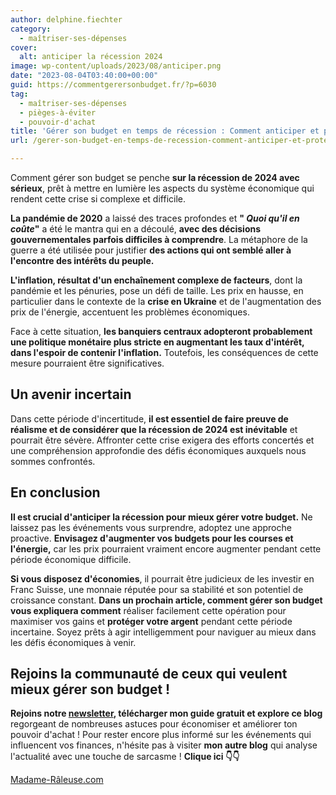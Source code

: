 ```yaml
---
author: delphine.fiechter
category:
  - maîtriser-ses-dépenses
cover:
  alt: anticiper la récession 2024
image: wp-content/uploads/2023/08/anticiper.png
date: "2023-08-04T03:40:00+00:00"
guid: https://commentgerersonbudget.fr/?p=6030
tag:
  - maîtriser-ses-dépenses
  - pièges-à-éviter
  - pouvoir-d'achat
title: 'Gérer son budget en temps de récession : Comment anticiper et protéger votre argent !'
url: /gerer-son-budget-en-temps-de-recession-comment-anticiper-et-proteger-votre-argent/

---
```

Comment gérer son budget se penche **sur la récession de 2024 avec sérieux**, prêt à mettre en lumière les aspects du système économique qui rendent cette crise si complexe et difficile.

**La pandémie de 2020** a laissé des traces profondes et **" _Quoi qu'il en coûte_"** a été le mantra qui en a découlé, **avec des décisions gouvernementales parfois difficiles à comprendre**. La métaphore de la guerre a été utilisée pour justifier **des actions qui ont semblé aller à l'encontre des intérêts du peuple.**

**L'inflation, résultat d'un enchaînement complexe de facteurs**, dont la pandémie et les pénuries, pose un défi de taille. Les prix en hausse, en particulier dans le contexte de la **crise en Ukraine** et de l'augmentation des prix de l'énergie, accentuent les problèmes économiques.

Face à cette situation, **les banquiers centraux adopteront probablement une politique monétaire plus stricte en augmentant les taux d'intérêt, dans l'espoir de contenir l'inflation.** Toutefois, les conséquences de cette mesure pourraient être significatives.

## Un avenir incertain

Dans cette période d'incertitude, **il est essentiel de faire preuve de réalisme et de considérer que la récession de 2024 est inévitable** et pourrait être sévère. Affronter cette crise exigera des efforts concertés et une compréhension approfondie des défis économiques auxquels nous sommes confrontés.

## En conclusion

**Il est crucial d'anticiper la récession pour mieux gérer votre budget.** Ne laissez pas les événements vous surprendre, adoptez une approche proactive. **Envisagez d'augmenter vos budgets pour les courses et l'énergie,** car les prix pourraient vraiment encore augmenter pendant cette période économique difficile.

**Si vous disposez d'économies**, il pourrait être judicieux de les investir en Franc Suisse, une monnaie réputée pour sa stabilité et son potentiel de croissance constant. **Dans un prochain article, comment gérer son budget vous expliquera comment** réaliser facilement cette opération pour maximiser vos gains et **protéger votre argent** pendant cette période incertaine. Soyez prêts à agir intelligemment pour naviguer au mieux dans les défis économiques à venir.

## Rejoins la communauté de ceux qui veulent mieux gérer son budget !

**Rejoins notre [newsletter](https://commentgerersonbudget.fr/popupbuilder/5890/ "S’abonner à la newsletter"), télécharger mon guide gratuit et explore ce blog** regorgeant de nombreuses astuces pour économiser et améliorer ton pouvoir d'achat ! Pour rester encore plus informé sur les événements qui influencent vos finances, n'hésite pas à visiter **mon autre blog** qui analyse l'actualité avec une touche de sarcasme ! **Clique ici 👇👇**

[Madame-Râleuse.com](https://mad)
